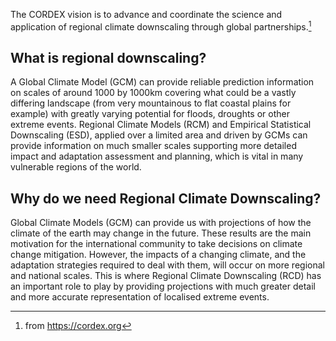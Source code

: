 The CORDEX vision is to advance and coordinate the science and application of regional climate downscaling through global partnerships.[^1]

[^1]: from https://cordex.org

## What is regional downscaling?

A Global Climate Model (GCM) can provide reliable prediction information on scales of around 1000 by 1000km covering what could be a vastly differing landscape (from very mountainous to flat coastal plains for example) with greatly varying potential for floods, droughts or other extreme events. Regional Climate Models (RCM) and Empirical Statistical Downscaling (ESD), applied over a limited area and driven by GCMs can provide information on much smaller scales supporting more detailed impact and adaptation assessment and planning, which is vital in many vulnerable regions of the world.

## Why do we need Regional Climate Downscaling?

Global Climate Models (GCM) can provide us with projections of how the climate of the earth may change in the future. These results are the main motivation for the international community to take decisions on climate change mitigation. However, the impacts of a changing climate, and the adaptation strategies required to deal with them, will occur on more regional and national scales. This is where Regional Climate Downscaling (RCD) has an important role to play by providing projections with much greater detail and more accurate representation of localised extreme events.
